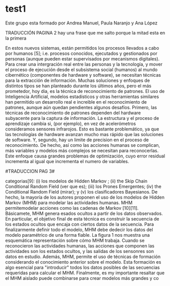# test1

Este grupo esta formado por Andrea Manuel, Paula Naranjo y Ana López 

TRADUCCIÓN PAGINA 2
hay una frase que me salto porque la mitad esta en la primera

En estos nuevos sistemas, están permitidos los procesos llevados a cabo por humanos [5]; i.e. procesos conocidos, ejecutados y gestionados por personas (aunque pueden estar supervisados por mecanismos digitales).
Para crear una intergración real entre las personas y la tecnología, y mover el proceso de ejecución desde el subsistema social (humanos) al mundo cibernético (componentes de hardware y software), se necesitan técnicas para la extracción de información. Muchas soluciones y enfoques de distintos tipos se han planteado durante los últimos años, pero el más prometedor, hoy dia, es la técnica de reconocimiento de patrones.
El uso de Inteligencia Artificial, modelos estadísticos y otras herramientas similares han permitido un desarrollo real e increible en el reconocimiento de patrones, aunque aún quedan pendientes algunos desafíos. 
Primero, las técnicas de reconocimiento de patrones dependen del hardware subyacente para la captura de información. La estructura y el proceso de aprendizaje cambia si, (por ejemplo), en vez de acelerómetros consideramos sensores infrarojos. Esto es bastante problemático, ya que las tecnologías de hardware avanzan mucho mas rápido que las soluciones de software. 
Y, segundo, hay un limite de precision en el proceso de reconocimiento. De hecho, así como las acciones humanas se complican, más variables y modelos más complejos se necesitan para reconocerlas. Este enfoque causa grandes problemas de optimización, cuyo error residual incrementa al igual que incrementa el numero de variables. 


#TRADUCCION PAG 3#

categorias[9]: (i)  los modelos de Hidden Markov ; (ii) the Skip Chain Conditional Random 
Field (ver que es); (iii) los Prones Emergentes; (iv)  the Conditional Random Field (mirar); y (v) los clasificadores Bayesianos. 
De hecho, la mayoría de los autores proponen el uso de los modelos de Hidden Markov (MHM) para modelar las actividades humanas. MHM permitemodelar acciones como las cadenas de Markov [10][11]. Básicamete, MHM genera esados ocultos a partir de los datos observados. En particular, el objetivo final de esta técnica es construir la secuencia de los estados ocultos que encaja con ciertos datos de la secuencia. Para finalizarmente definir todo el modelo, MHM debe dedecir los datos del modelo paramétrico de una forma fiable. La figura 1 nos muestra una esquemática representación sobre cómo MHM trabaja. Cuando se reconocieron las actividades humanas, las acciones que componen las actividades son los estados ocultos, y las salidas de los sensonres son datos en estudio. Además, MHM, permite el uso de técnicas de formación considerando el conocimiento anterior sobre el modelo.  Esta formación es algo esencial para "introducir" todos los datos posibles de las secuencias requeridas para calcular el MHM. Finalmente, es my importante resaltar que el MHM aislado puede combinarse para crear modelos más grandes y co


